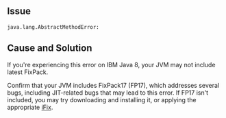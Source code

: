 <!--
title: "Why Do I See The "AbstractMethodError" with WebSphere on IBM Java 8"
description: "Explanation of the "AbstractMethodError""
tags: "troubleshoot java agent AbstractMethodError"
-->

## Issue

```
java.lang.AbstractMethodError:
```

## Cause and Solution

If you're experiencing this error on IBM Java 8, your JVM may not include latest FixPack. 

Confirm that your JVM includes FixPack17 (FP17), which addresses several bugs, including JIT-related bugs that may lead to this error. If FP17 isn't included, you may try downloading and installing it, or applying the appropriate [iFix](http://www-01.ibm.com/support/docview.wss?uid=ibm10713519).
